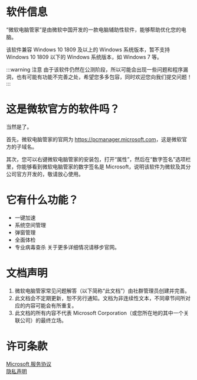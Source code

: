 # 软件信息

“微软电脑管家”是由微软中国开发的一款电脑辅助性软件，能够帮助优化您的电脑。
  
该软件兼容 Windows 10 1809 及以上的 Windows 系统版本，暂不支持 Windows 10 1809 以下的 Windows 系统版本，如 Windows 7 等。  

:::warning 注意
由于该软件仍然在公测阶段，所以可能会出现一些问题和程序漏洞，也有可能有功能不完善之处，希望您多多包容，同时欢迎您向我们提交问题！
:::

# 这是微软官方的软件吗？

当然是了。  
  
首先，微软电脑管家的官网为 <https://pcmanager.microsoft.com>，这是微软官方的子域名。  
  
其次，您可以右键微软电脑管家的安装包，打开“属性”，然后在“数字签名”选项栏里，你能够看到微软电脑管家的数字签名是 Microsoft，说明该软件为微软及其分公司官方开发的，敬请放心使用。  

# 它有什么功能？

* 一键加速
* 系统空间管理
* 弹窗管理
* 全面体检
* 专业病毒查杀
关于更多详细情况请移步官网。

# 文档声明

1. 微软电脑管家常见问题解答（以下简称“此文档”）由社群管理员创建并完善。
2. 此文档会不定期更新，恕不另行通知。文档为非连续性文本，不同章节间所对应的内容可能会有所重复。
3. 此文档的所有内容不代表 Microsoft Corporation（或您所在地的其中一个关联公司）的最终立场。

# 许可条款

[Microsoft 服务协议](https://go.microsoft.com/fwlink/?linkid=530144)    
[隐私声明](https://go.microsoft.com/fwlink/?LinkId=521839)